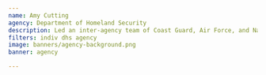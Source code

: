 ```yaml
---
name: Amy Cutting
agency: Department of Homeland Security
description: Led an inter-agency team of Coast Guard, Air Force, and Navy partners to develop the Counter Unmanned Aircraft System to detect, identify, and defeat illicit unmanned aircrafts from a moving maritime platform.
filters: indiv dhs agency
image: banners/agency-background.png
banner: agency

---
```

